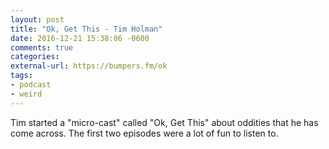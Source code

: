 ```yaml
---
layout: post
title: "Ok, Get This - Tim Holman"
date: 2016-12-21 15:38:06 -0600
comments: true
categories: 
external-url: https://bumpers.fm/ok
tags:
- podcast
- weird
---
```

Tim started a "micro-cast" called "Ok, Get This" about oddities that he has come across. The first two episodes were a lot of fun to listen to.